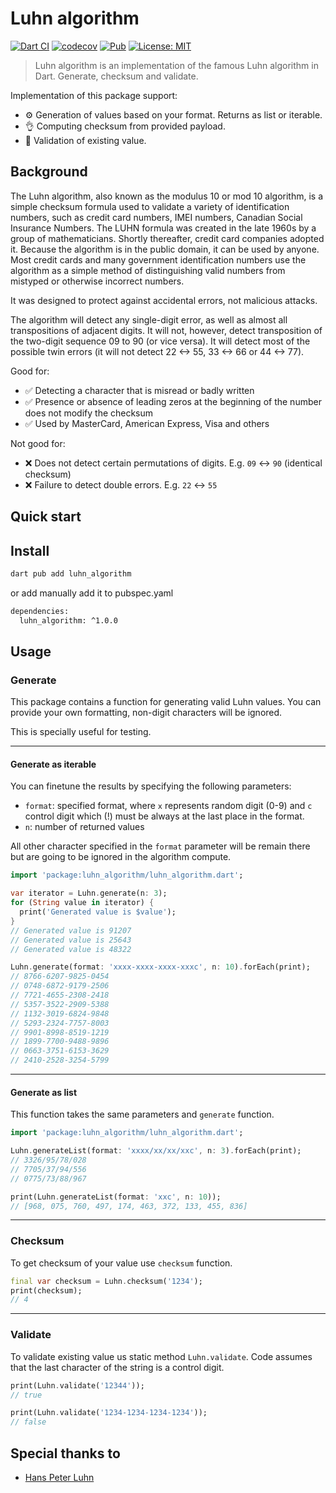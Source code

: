 # Luhn algorithm

[![Dart CI](https://github.com/matejhocevar/luhn_algorithm/actions/workflows/dart-ci.yml/badge.svg)](https://github.com/matejhocevar/luhn_algorithm/actions/workflows/dart-ci.yml)
[![codecov](https://codecov.io/gh/matejhocevar/luhn_algorithm/branch/main/graph/badge.svg?token=J1SUECF4ZA)](https://codecov.io/gh/matejhocevar/luhn_algorithm)
[![Pub](https://img.shields.io/pub/v/luhn_algorithm.svg)](https://pub.dartlang.org/packages/luhn_algorithm)
[![License: MIT][license_badge]][license_link]

> Luhn algorithm is an implementation of the famous Luhn algorithm in Dart. Generate, checksum and validate.

Implementation of this package support:

- ⚙️ Generation of values based on your format. Returns as list or iterable.
- 👌 Computing checksum from provided payload.
- 🧪 Validation of existing value.

## Background

The Luhn algorithm, also known as the modulus 10 or mod 10 algorithm, is a simple checksum formula 
used to validate a variety of identification numbers, such as credit card numbers, IMEI numbers, 
Canadian Social Insurance Numbers. The LUHN formula was created in the late 1960s by a group of mathematicians.
Shortly thereafter, credit card companies adopted it. Because the algorithm is in the public domain,
it can be used by anyone. Most credit cards and many government identification numbers
use the algorithm as a simple method of distinguishing valid numbers from mistyped or otherwise incorrect numbers.

It was designed to protect against accidental errors, not malicious attacks.

The algorithm will detect any single-digit error, as well as almost all transpositions of adjacent digits.
It will not, however, detect transposition of the two-digit sequence 09 to 90 (or vice versa).
It will detect most of the possible twin errors (it will not detect 22 <-> 55, 33 <-> 66 or 44 <-> 77).

Good for:

- ✅ Detecting a character that is misread or badly written
- ✅ Presence or absence of leading zeros at the beginning of the number does not modify the checksum
- ✅ Used by MasterCard, American Express, Visa and others

Not good for:

- ❌ Does not detect certain permutations of digits. E.g. `09` <-> `90` (identical checksum)
- ❌ Failure to detect double errors. E.g. `22` <-> `55`

## Quick start

## Install

```bash
dart pub add luhn_algorithm
```

or add manually add it to pubspec.yaml

```bash
dependencies:
  luhn_algorithm: ^1.0.0
```

## Usage

### Generate
This package contains a function for generating valid Luhn values. You can provide your own formatting, non-digit characters will be ignored.

This is specially useful for testing.

---

#### Generate as iterable

You can finetune the results by specifying the following parameters:

- `format`: specified format, where `x` represents random digit (0-9) and `c` control digit which (!) must be always at the last place in the format.
- `n`: number of returned values

All other character specified in the `format` parameter will be remain there but are going to be ignored in the algorithm compute. 

```dart
import 'package:luhn_algorithm/luhn_algorithm.dart';

var iterator = Luhn.generate(n: 3);
for (String value in iterator) {
  print('Generated value is $value');
}
// Generated value is 91207
// Generated value is 25643
// Generated value is 48322

Luhn.generate(format: 'xxxx-xxxx-xxxx-xxxc', n: 10).forEach(print);
// 8766-6207-9825-0454
// 0748-6872-9179-2506
// 7721-4655-2308-2418
// 5357-3522-2909-5388
// 1132-3019-6824-9848
// 5293-2324-7757-8003
// 9901-8998-8519-1219
// 1899-7700-9488-9896
// 0663-3751-6153-3629
// 2410-2528-3254-5799
```

---

#### Generate as list

This function takes the same parameters and `generate` function.

```dart
import 'package:luhn_algorithm/luhn_algorithm.dart';

Luhn.generateList(format: 'xxxx/xx/xx/xxc', n: 3).forEach(print);
// 3326/95/78/028
// 7705/37/94/556
// 0775/73/88/967

print(Luhn.generateList(format: 'xxc', n: 10));
// [968, 075, 760, 497, 174, 463, 372, 133, 455, 836]
```

---

### Checksum
To get checksum of your value use `checksum` function.

```dart
final var checksum = Luhn.checksum('1234');
print(checksum);
// 4
```

---

### Validate
To validate existing value us static method `Luhn.validate`. Code assumes that the last character of
the string is a control digit.

```dart
print(Luhn.validate('12344'));
// true

print(Luhn.validate('1234-1234-1234-1234'));
// false
```

## Special thanks to

- [Hans Peter Luhn](https://en.wikipedia.org/wiki/Hans_Peter_Luhn)

[license_badge]: https://img.shields.io/badge/license-MIT-blue.svg
[license_link]: https://github.com/matejhocevar/luhn_algorithm/LICENSE
